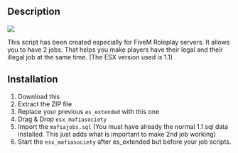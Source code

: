 ## Description

[![][product-screenshot]](https://i.imgur.com/ZLcXlqu.png)

This script has been created especially for FiveM Roleplay servers. It allows you to have 2 jobs. That helps you make players have their legal and their illegal job at the same time. (The ESX version used is 1.1)

## Installation

1. Download this
2. Extract the ZIP file
3. Replace your previous `es_extended` with this one
4. Drag & Drop `esx_mafiasociety`
5. Import the `mafiajobs.sql` (You must have already the normal 1.1 sql data installed. This just adds what is important to make 2nd job working)
6. Start the `esx_mafiasociety` after es_extended but before your job scripts.

[product-screenshot]: https://i.imgur.com/ZLcXlqu.png

